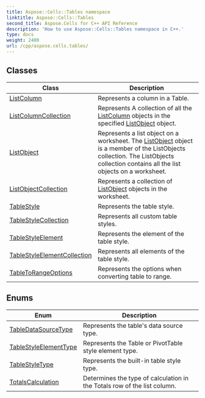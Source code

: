 ```yaml
---
title: Aspose::Cells::Tables namespace
linktitle: Aspose::Cells::Tables
second_title: Aspose.Cells for C++ API Reference
description: 'How to use Aspose::Cells::Tables namespace in C++.'
type: docs
weight: 2400
url: /cpp/aspose.cells.tables/
---
```




## Classes

| Class | Description |
| --- | --- |
| [ListColumn](./listcolumn/) | Represents a column in a Table. |
| [ListColumnCollection](./listcolumncollection/) | Represents A collection of all the [ListColumn](./listcolumn/) objects in the specified [ListObject](./listobject/) object. |
| [ListObject](./listobject/) | Represents a list object on a worksheet. The [ListObject](./listobject/) object is a member of the ListObjects collection. The ListObjects collection contains all the list objects on a worksheet. |
| [ListObjectCollection](./listobjectcollection/) | Represents a collection of [ListObject](./listobject/) objects in the worksheet. |
| [TableStyle](./tablestyle/) | Represents the table style. |
| [TableStyleCollection](./tablestylecollection/) | Represents all custom table styles. |
| [TableStyleElement](./tablestyleelement/) | Represents the element of the table style. |
| [TableStyleElementCollection](./tablestyleelementcollection/) | Represents all elements of the table style. |
| [TableToRangeOptions](./tabletorangeoptions/) | Represents the options when converting table to range. |
## Enums

| Enum | Description |
| --- | --- |
| [TableDataSourceType](./tabledatasourcetype/) | Represents the table's data source type. |
| [TableStyleElementType](./tablestyleelementtype/) | Represents the Table or PivotTable style element type. |
| [TableStyleType](./tablestyletype/) | Represents the built-in table style type. |
| [TotalsCalculation](./totalscalculation/) | Determines the type of calculation in the Totals row of the list column. |
